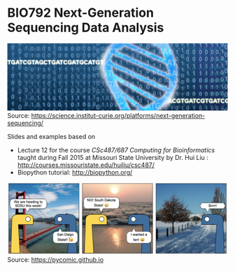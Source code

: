 # BIO792 Next-Generation Sequencing Data Analysis
![background](next-generation-sequencing.jpg)
Source: https://science.institut-curie.org/platforms/next-generation-sequencing/

Slides and examples based on 
- Lecture 12 for the course *CSc487/687 Computing for Bioinformatics* taught during Fall 2015 at Missouri State University by Dr. Hui Liu : http://courses.missouristate.edu/huiliu/csc487/
- Biopython tutorial: http://biopython.org/

![comic](comic-sdsuv2.png)
Source: https://pycomic.github.io
